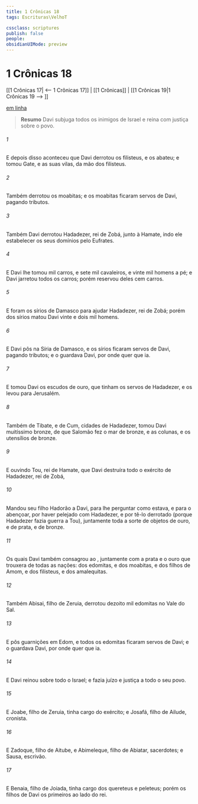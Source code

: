 ```yaml
---
title: 1 Crônicas 18
tags: Escrituras\VelhoT

cssclass: scriptures
publish: false
people:
obsidianUIMode: preview
---
```


# 1 Crônicas 18
[[1 Crônicas 17| <-- 1 Crônicas 17]] | [[1 Crônicas]] | [[1 Crônicas 19|1 Crônicas 19 --> ]]

[em linha](https://churchofjesuschrist.org/study/scriptures/ot/1-chr/18?lang=por)

> __Resumo__
Davi subjuga todos os inimigos de Israel e reina com justiça sobre o povo.

###### 1 
E depois disso aconteceu que Davi derrotou os filisteus, e os abateu; e tomou Gate, e as suas vilas, da mão dos filisteus.

###### 2 
Também derrotou os moabitas; e os moabitas ficaram servos de Davi, pagando tributos.

###### 3 
Também Davi derrotou Hadadezer, rei de Zobá, junto à Hamate, indo ele estabelecer os seus domínios pelo Eufrates.

###### 4 
E Davi lhe tomou mil carros, e sete mil cavaleiros, e vinte mil homens a pé; e Davi jarretou todos os  carros; porém reservou deles cem carros.

###### 5 
E foram os sírios de Damasco para ajudar Hadadezer, rei de Zobá; porém dos sírios matou Davi vinte e dois mil homens.

###### 6 
E Davi pôs  na Síria de Damasco, e os sírios ficaram servos de Davi, pagando tributos; e o  guardava Davi, por onde quer que ia.

###### 7 
E tomou Davi os escudos de ouro, que tinham os servos de Hadadezer, e os levou para Jerusalém.

###### 8 
Também de Tibate, e de Cum, cidades de Hadadezer, tomou Davi muitíssimo bronze, de que Salomão fez o mar de bronze, e as colunas, e os utensílios de bronze.

###### 9 
E ouvindo Tou, rei de Hamate, que Davi destruíra todo o exército de Hadadezer, rei de Zobá,

###### 10 
Mandou seu filho Hadorão a Davi, para lhe perguntar como estava, e para o abençoar, por haver pelejado com Hadadezer, e por tê-lo derrotado (porque Hadadezer fazia guerra a Tou),  juntamente toda a sorte de objetos de ouro, e de prata, e de bronze.

###### 11 
Os quais Davi também consagrou ao , juntamente com a prata e o ouro que trouxera de todas as  nações: dos edomitas, e dos moabitas, e dos filhos de Amom, e dos filisteus, e dos amalequitas.

###### 12 
Também Abisai, filho de Zeruia, derrotou dezoito mil edomitas no Vale do Sal.

###### 13 
E pôs guarnições em Edom, e todos os edomitas ficaram servos de Davi; e o  guardava Davi, por onde quer que ia.

###### 14 
E Davi reinou sobre todo o Israel; e fazia juízo e justiça a todo o seu povo.

###### 15 
E Joabe, filho de Zeruia, tinha cargo do exército; e Josafá, filho de Ailude,  cronista.

###### 16 
E Zadoque, filho de Aitube, e Abimeleque, filho de Abiatar,  sacerdotes; e Sausa, escrivão.

###### 17 
E Benaia, filho de Joiada, tinha cargo dos quereteus e peleteus; porém os filhos de Davi  os primeiros ao lado do rei.

